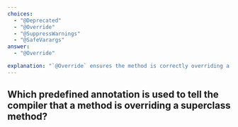 ```yaml
---
choices:
  - "@Deprecated"
  - "@Override"
  - "@SuppressWarnings"
  - "@SafeVarargs"
answer:
  - "@Override"

explanation: "`@Override` ensures the method is correctly overriding a superclass method."
---
```


## Which predefined annotation is used to tell the compiler that a method is overriding a superclass method?
